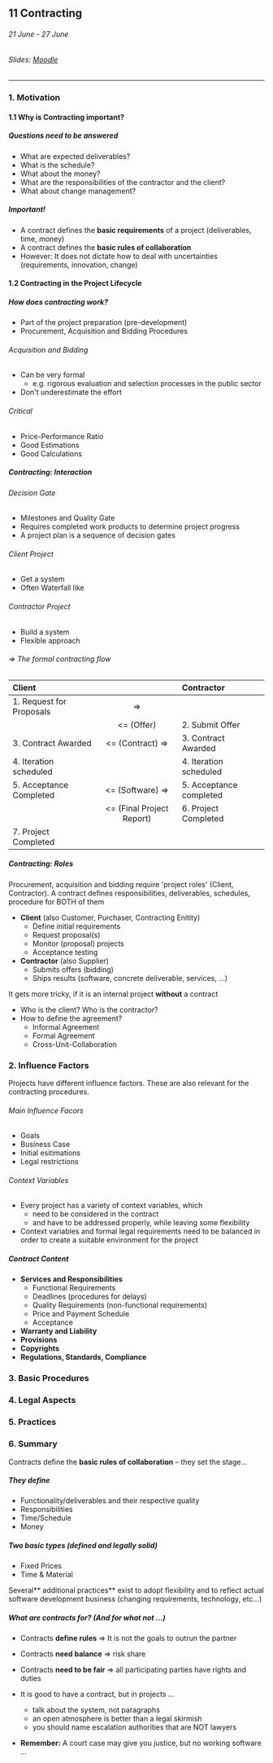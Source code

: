 ## 11 Contracting

###### 21 June - 27 June

###### Slides: [Moodle](https://www.moodle.tum.de/mod/resource/view.php?id=597843)

---

### 1. Motivation

#### 1.1 Why is Contracting important?

##### Questions need to be answered

* What are expected deliverables?
* What is the schedule?
* What about the money?
* What are the responsibilities of the contractor and the client?
* What about change management?

##### Important!

* A contract defines the **basic requirements** of a project \(deliverables, time, money\)
* A contract defines the **basic rules of collaboration**
* However: It does not dictate how to deal with uncertainties \(requirements, innovation, change\)

#### 1.2 Contracting in the Project Lifecycle

##### How does contracting work?

* Part of the project preparation \(pre-development\)
* Procurement, Acquisition and Bidding Procedures

###### Acquisition and Bidding

* Can be very formal
  * e.g. rigorous evaluation and selection processes in the public sector
* Don't underestimate the effort

###### Critical

* Price-Performance Ratio
* Good Estimations
* Good Calculations

##### Contracting: Interaction

###### Decision Gate

* Milestones and Quality Gate
* Requires completed work products to determine project progress
* A project plan is a sequence of decision gates

###### Client Project

* Get a system 
* Often Waterfall like

###### Contractor Project

* Build a system
* Flexible approach

###### =&gt; The formal contracting flow

| **Client** |  | Contractor |
| :--- | :---: | :--- |
| 1. Request for Proposals | =&gt; |  |
|  | &lt;= \(Offer\) | 2. Submit Offer |
| 3. Contract Awarded | &lt;= \(Contract\) =&gt; | 3. Contract Awarded |
| 4. Iteration scheduled |  | 4. Iteration scheduled |
| 5. Acceptance Completed | &lt;= \(Software\) =&gt; | 5. Acceptance completed |
|  | &lt;= \(Final Project Report\) | 6. Project Completed |
| 7. Project Completed |  |  |

##### Contracting: Roles

Procurement, acquisition and bidding require 'project roles' \(Client, Contractor\). A contract defines responsibilities, deliverables, schedules, procedure for BOTH of them

* **Client** \(also Customer, Purchaser, Contracting Enitity\)
  * Define initial requirements
  * Request proposal\(s\)
  * Monitor \(proposal\) projects
  * Acceptance testing
* **Contractor** \(also Supplier\)
  * Submits offers \(bidding\)
  * Ships results \(software, concrete deliverable, services, ...\)

It gets more tricky, if it is an internal project **without** a contract

* Who is the client? Who is the contractor?
* How to define the agreement?
  * Informal Agreement
  * Formal Agreement
  * Cross-Unit-Collaboration

### 2. Influence Factors

Projects have different influence factors. These are also relevant for the contracting procedures.

###### Main Influence Facors

* Goals
* Business Case
* Initial esitimations
* Legal restrictions

###### Context Variables

* Every project has a variety of context variables, which
  * need to be considered in the contract
  * and have to be addressed properly, while leaving some flexibility
* Context variables and formal legal requirements need to be balanced in order to create a suitable environment for the project

##### Contract Content

* **Services and Responsibilities**
  * Functional Requirements
  * Deadlines \(procedures for delays\)
  * Quality Requirements \(non-functional requirements\)
  * Price and Payment Schedule
  * Acceptance
* **Warranty and Liability**
* **Provisions**
* **Copyrights**
* **Regulations, Standards, Compliance**

### 3. Basic Procedures

### 4. Legal Aspects

### 5. Practices

### 6. Summary

Contracts define the **basic rules of collaboration** – they set the stage…

##### They define

* Functionality/deliverables and their respective quality
* Responsibilities
* Time/Schedule
* Money

##### Two basic types \(defined and legally solid\)

* Fixed Prices
* Time & Material

Several** additional practices** exist to adopt flexibility and to reflect actual software development business \(changing requirements, technology, etc...\)

##### What are contracts for? \(And for what not ...\)

* Contracts **define rules** =&gt; It is not the goals to outrun the partner
* Contracts **need balance** =&gt; risk share
* Contracts **need to be fair** =&gt; all participating parties have rights and duties

* It is good to have a contract, but in projects ...

  * talk about the system, not paragraphs
  * an open atmosphere is better than a legal skirmish
  * you should name escalation authorities that are NOT lawyers

* **Remember:** A court case may give you justice, but no working software ...



